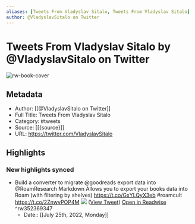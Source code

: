 ```yaml
---
aliases: [Tweets From Vladyslav Sitalo, Tweets From Vladyslav Sitalo]
author: @VladyslavSitalo on Twitter
---
```

# Tweets From Vladyslav Sitalo by @VladyslavSitalo on Twitter

![rw-book-cover](https://pbs.twimg.com/profile_images/1446059981699174403/3ZmLPS96.jpg)

## Metadata
- Author: [[@VladyslavSitalo on Twitter]]
- Full Title: Tweets From Vladyslav Sitalo
- Category: #tweets
- Source: [[{source}]]
- URL: https://twitter.com/VladyslavSitalo

## Highlights
### New highlights synced
- Build a converter to migrate @goodreads export data into @RoamResearch Markdown
  Allows you to export your books data into Roam (with filtering by shelves)
  https://t.co/GxYLQyX3eb
  #roamcult https://t.co/2ZnwvPOP4M
  ![](https://pbs.twimg.com/media/Ee87PqLUYAES2cR.png) ([View Tweet](https://twitter.com/VladyslavSitalo/status/1292317610617470981)) [Open in Readwise](https://readwise.io/open/352369347) ^rw352369347
    - Date:: [[July 25th, 2022, Monday]]
